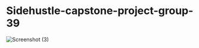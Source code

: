 # Sidehustle-capstone-project-group-39

![Screenshot (3)](https://user-images.githubusercontent.com/71254746/140928614-4aacba08-6a2d-4da3-a9bf-ebc60e0619d0.png)
